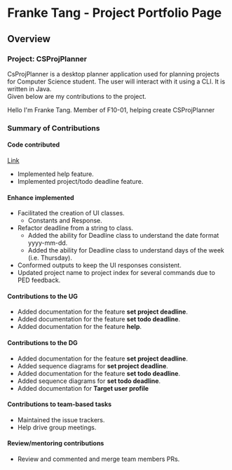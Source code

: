 # Franke Tang - Project Portfolio Page

## Overview

### Project: CSProjPlanner
CsProjPlanner is a desktop planner application used for planning projects for Computer Science student. The user will interact with it using a CLI. It is written in Java.  
Given below are my contributions to the project.

Hello I'm Franke Tang.
Member of F10-01, helping create CSProjPlanner

### Summary of Contributions
#### Code contributed
[Link](https://nus-cs2113-ay2122s2.github.io/tp-dashboard/?search=ftang21&breakdown=true&sort=groupTitle&sortWithin=title&since=2022-02-18&timeframe=commit&mergegroup=&groupSelect=groupByRepos&checkedFileTypes=docs~functional-code~test-code~other)
* Implemented help feature.
* Implemented project/todo deadline feature.

#### Enhance implemented
* Facilitated the creation of UI classes.
  * Constants and Response.
* Refactor deadline from a string to class.
  * Added the ability for Deadline class to understand the date format yyyy-mm-dd.
  * Added the ability for Deadline class to understand days of the week (i.e. Thursday).
* Conformed outputs to keep the UI responses consistent.
* Updated project name to project index for several commands due to PED feedback.

#### Contributions to the UG
* Added documentation for the feature **set project deadline**.
* Added documentation for the feature **set todo deadline**.
* Added documentation for the feature **help**.

#### Contributions to the DG
* Added documentation for the feature **set project deadline**.
* Added sequence diagrams for **set project deadline**.
* Added documentation for the feature **set todo deadline**.
* Added sequence diagrams for **set todo deadline**.
* Added documentation for **Target user profile**

#### Contributions to team-based tasks
* Maintained the issue trackers.
* Help drive group meetings.

#### Review/mentoring contributions
* Review and commented and merge team members PRs.